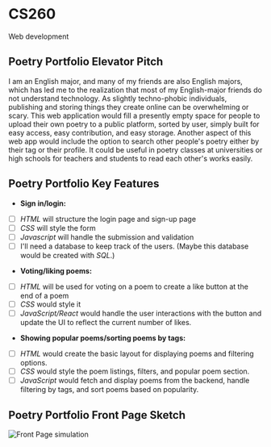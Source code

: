 # CS260
Web development

## Poetry Portfolio Elevator Pitch

I am an English major, and many of my friends are also English majors, which has led me to the realization that most of my English-major friends do not understand technology. As slightly techno-phobic individuals, publishing and storing things they create online can be overwhelming or scary. This web application would fill a presently empty space for people to upload their own poetry to a public platform, sorted by user, simply built for easy access, easy contribution, and easy storage. Another aspect of this web app would include the option to search other people's poetry either by their tag or their profile. It could be useful in poetry classes at universities or high schools for teachers and students to read each other's works easily. 

## Poetry Portfolio Key Features

- **Sign in/login:** 
- [ ] *HTML* will structure the login page and sign-up page 
- [ ] *CSS* will style the form
- [ ] *Javascript* will handle the submission and validation
- [ ] I'll need a database to keep track of the users. (Maybe this database would be created with *SQL*.)

- **Voting/liking poems:** 
- [ ] *HTML* will be used for voting on a poem to create a like button at the end of a poem
- [ ] *CSS* would style it 
- [ ] *JavaScript/React* would handle the user interactions with the button and update the UI to reflect the current number of likes. 

- **Showing popular poems/sorting poems by tags:** 
- [ ] *HTML* would create the basic layout for displaying poems and filtering options. 
- [ ] *CSS* would style the poem listings, filters, and popular poem section. 
- [ ] *JavaScript* would fetch and display poems from the backend, handle filtering by tags, and sort poems based on popularity. 

## Poetry Portfolio Front Page Sketch
![Front Page simulation](https://ninjamock.com/Designer/Workplace/198500152/Page1)

